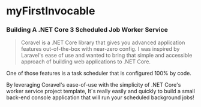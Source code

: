 # myFirstInvocable
 ### Building A .NET Core 3 Scheduled Job Worker Service 
 > Coravel is a .NET Core library that gives you advanced application features out-of-the-box with near-zero config. I was inspired by Laravel's ease of use and wanted to bring that simple and accessible approach of building web applications to .NET Core.

One of those features is a task scheduler that is configured 100% by code.

By leveraging Coravel's ease-of-use with the simplicity of .NET Core's worker service project template, It´s really easily and quickly to build a small back-end console application that will run your scheduled background jobs!
